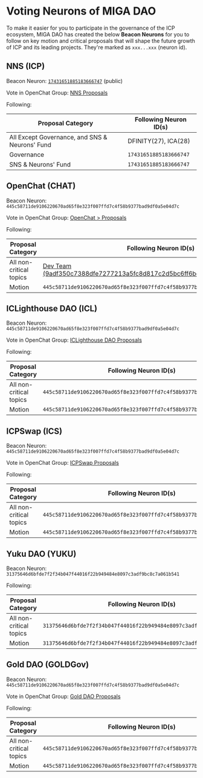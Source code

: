 # Voting Neurons of MIGA DAO

To make it easier for you to participate in the governance of the ICP ecosystem, MIGA DAO has created the below **Beacon Neurons** for you to follow on key motion and critical proposals that will shape the future growth of ICP and its leading projects. They're marked as `xxx...xxx` (neuron id). 

## NNS (ICP)

Beacon Neuron: [`17431651885183666747`](https://dashboard.internetcomputer.org/neuron/17431651885183666747) (public)

Vote in OpenChat Group: [NNS Proposals](https://oc.app/group/labxu-baaaa-aaaaf-anb4q-cai/?ref=inda5-hyaaa-aaaaf-aaioq-cai)

Following:

| Proposal Category | Following Neuron ID(s) |
| --- | --- |
| All Except Governance, and SNS & Neurons' Fund | DFINITY(27), ICA(28) |
| Governance | `17431651885183666747` |
| SNS & Neurons' Fund | `17431651885183666747` |

## OpenChat (CHAT)

Beacon Neuron: `445c58711de9106220670ad65f8e323f007ffd7c4f58b9377bad9df0a5e04d7c`

Vote in OpenChat Group: [OpenChat > Proposals](https://oc.app/community/dgegb-daaaa-aaaar-arlhq-cai/channel/213879932851725513516678778767199309579/?ref=inda5-hyaaa-aaaaf-aaioq-cai)

Following:

| Proposal Category | Following Neuron ID(s)|
| --- | --- |
| All non-critical topics | [Dev Team (9adf350c7388dfe7277213a5fc8d817c2d5bc6ff6be5870f0d33d9d6dab01fc6)](https://oc.app/blog/governance) |
| Motion | `445c58711de9106220670ad65f8e323f007ffd7c4f58b9377bad9df0a5e04d7c` |

## ICLighthouse DAO (ICL)

Beacon Neuron: `445c58711de9106220670ad65f8e323f007ffd7c4f58b9377bad9df0a5e04d7c`

Vote in OpenChat Group: [ICLighthouse DAO Proposals](https://oc.app/community/tm574-taaaa-aaaaf-bifgq-cai/channel/228049133461547890639402480418016513327/?ref=inda5-hyaaa-aaaaf-aaioq-cai)

Following:

| Proposal Category | Following Neuron ID(s)|
| --- | --- |
| All non-critical topics |`445c58711de9106220670ad65f8e323f007ffd7c4f58b9377bad9df0a5e04d7c` |
| Motion | `445c58711de9106220670ad65f8e323f007ffd7c4f58b9377bad9df0a5e04d7c` |

## ICPSwap (ICS)

Beacon Neuron: `445c58711de9106220670ad65f8e323f007ffd7c4f58b9377bad9df0a5e04d7c`

Vote in OpenChat Group: [ICPSwap Proposals](https://oc.app/community/qhpy7-vqaaa-aaaar-aurxa-cai/channel/146905696808670344863162689200573775433/?ref=inda5-hyaaa-aaaaf-aaioq-cai)

Following:

| Proposal Category | Following Neuron ID(s)|
| --- | --- |
| All non-critical topics |`445c58711de9106220670ad65f8e323f007ffd7c4f58b9377bad9df0a5e04d7c` |
| Motion | `445c58711de9106220670ad65f8e323f007ffd7c4f58b9377bad9df0a5e04d7c` |

## Yuku DAO (YUKU)

Beacon Neuron: `31375646d6bfde7f2f34b047f44016f22b949484e8097c3adf9bc8c7a061b541`

Following:

| Proposal Category | Following Neuron ID(s)|
| --- | --- |
| All non-critical topics |`31375646d6bfde7f2f34b047f44016f22b949484e8097c3adf9bc8c7a061b541` |
| Motion | `31375646d6bfde7f2f34b047f44016f22b949484e8097c3adf9bc8c7a061b541` |

## Gold DAO (GOLDGov)

Beacon Neuron: `445c58711de9106220670ad65f8e323f007ffd7c4f58b9377bad9df0a5e04d7c`

Vote in OpenChat Group: [Gold DAO Proposals](https://oc.app/community/qi5v6-wiaaa-aaaar-axvia-cai/channel/109142119115860808090842739361350435372/?ref=inda5-hyaaa-aaaaf-aaioq-cai)

Following:

| Proposal Category | Following Neuron ID(s)|
| --- | --- |
| All non-critical topics |`445c58711de9106220670ad65f8e323f007ffd7c4f58b9377bad9df0a5e04d7c` |
| Motion | `445c58711de9106220670ad65f8e323f007ffd7c4f58b9377bad9df0a5e04d7c` |